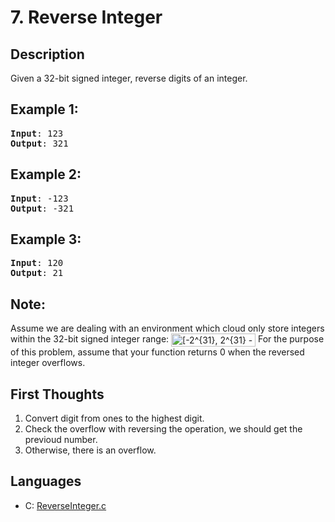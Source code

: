# 7. Reverse Integer

## Description
Given a 32-bit signed integer, reverse digits of an integer.

## Example 1:
<pre>
<b>Input</b>: 123
<b>Output</b>: 321
</pre>

## Example 2:
<pre>
<b>Input</b>: -123
<b>Output</b>: -321
</pre>

## Example 3:
<pre>
<b>Input</b>: 120
<b>Output</b>: 21
</pre>

## Note:
Assume we are dealing with an environment which cloud only store integers within the 32-bit signed integer range:
<img src="http://www.sciweavers.org/tex2img.php?eq=%5B-2%5E%7B31%7D%2C%202%5E%7B31%7D%20-%201%5D.&bc=White&fc=Black&im=jpg&fs=12&ff=arev&edit=0" align="center" border="0" alt="[-2^{31}, 2^{31} - 1]." width="135" height="21" /> For the purpose of this problem, assume that your function returns 0 when the reversed integer overflows.

## First Thoughts
1. Convert digit from ones to the highest digit.
2. Check the overflow with reversing the operation, we should get the previoud number.
3. Otherwise, there is an overflow.

## Languages
- C: [ReverseInteger.c](ReverseInteger.c)
